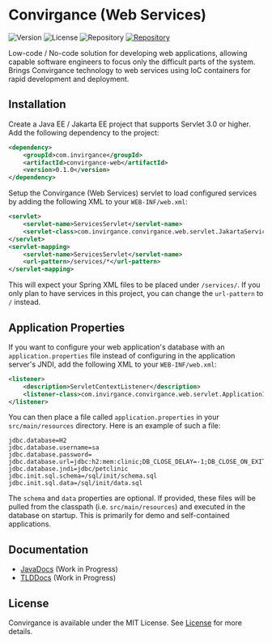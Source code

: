 # Convirgance (Web Services)

![Version](https://img.shields.io/badge/Version-pre&dash;release-blue) ![License](https://img.shields.io/badge/License-MIT-green) ![Repository](https://img.shields.io/badge/Platform-Java-gold) <a href="https://central.sonatype.com/artifact/com.invirgance/convirgance-web">![Repository](https://img.shields.io/badge/Repository-Maven_Central-red)</a>

Low-code / No-code solution for developing web applications, allowing capable software engineers to focus only the difficult parts of the system. Brings Convirgance technology to web services using IoC containers for rapid development and deployment.

## Installation

Create a Java EE / Jakarta EE project that supports Servlet 3.0 or higher. Add the following dependency to the project:

```xml
<dependency>
    <groupId>com.invirgance</groupId>
    <artifactId>convirgance-web</artifactId>
    <version>0.1.0</version>
</dependency>
```

Setup the Convirgance (Web Services) servlet to load configured services by adding the following XML to your ```WEB-INF/web.xml```:

```xml
<servlet>
    <servlet-name>ServicesServlet</servlet-name>
    <servlet-class>com.invirgance.convirgance.web.servlet.JakartaServicesServlet</servlet-class>
</servlet>
<servlet-mapping>
    <servlet-name>ServicesServlet</servlet-name>
    <url-pattern>/services/*</url-pattern>
</servlet-mapping>
```

This will expect your Spring XML files to be placed under ```/services/```. If you only plan to have services in this project, you can change the ```url-pattern``` to ```/``` instead.

## Application Properties

If you want to configure your web application's database with an ```application.properties``` file instead of configuring in the application server's JNDI, add the following XML to your ```WEB-INF/web.xml```:

```xml
<listener>
    <description>ServletContextListener</description>
    <listener-class>com.invirgance.convirgance.web.servlet.ApplicationInitializer</listener-class>
</listener>
```

You can then place a file called ```application.properties``` in your ```src/main/resources``` directory. Here is an example of such a file:

```properties
jdbc.database=H2
jdbc.database.username=sa
jdbc.database.password=
jdbc.database.url=jdbc:h2:mem:clinic;DB_CLOSE_DELAY=-1;DB_CLOSE_ON_EXIT=false
jdbc.database.jndi=jdbc/petclinic
jdbc.init.sql.schema=/sql/init/schema.sql
jdbc.init.sql.data=/sql/init/data.sql
```

The ```schema``` and ```data``` properties are optional. If provided, these files will be pulled from the classpath (i.e. ```src/main/resources```) and executed in the database on startup. This is primarily for demo and self-contained applications.


## Documentation

- [JavaDocs](https://docs.invirgance.com/javadocs/convirgance-web/) (Work in Progress)
- [TLDDocs](https://docs.invirgance.com/tlddocs/convirgance-web/) (Work in Progress)


## License

Convirgance is available under the MIT License. See [License](LICENSE.md) for more details.

